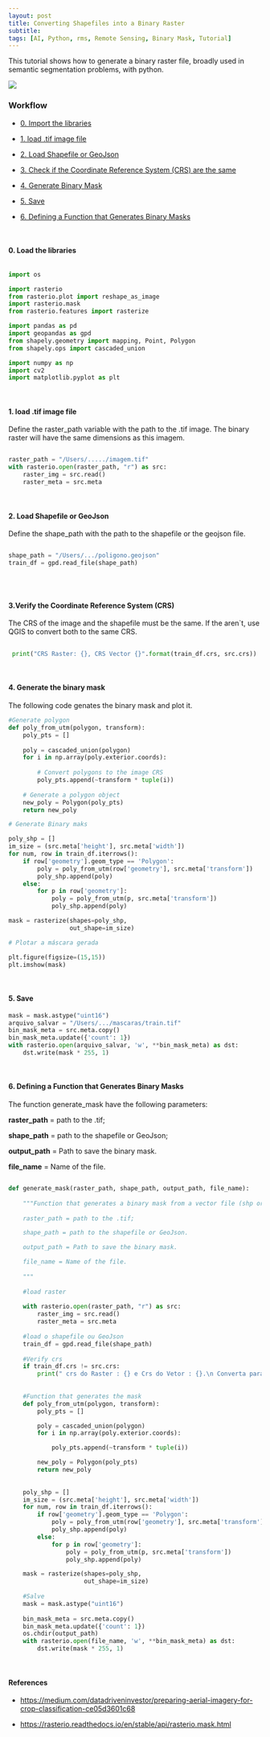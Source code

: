 ```yaml
---
layout: post
title: Converting Shapefiles into a Binary Raster
subtitle: 
tags: [AI, Python, rms, Remote Sensing, Binary Mask, Tutorial]
---
```


This tutorial shows how to generate a binary raster file, broadly used in semantic segmentation problems, with python.

![](/img/binary_mask.gif)

### Workflow


- [0. Import the libraries](#0-load-the-libraries) 

- [1. load .tif image file](#1-load-tif-image-file)

- [2. Load Shapefile or GeoJson](#2-load-shapefile-or-geojson)

- [3. Check if the Coordinate Reference System (CRS) are the same](#3-verify-the-coordinate-reference-system-crs)

- [4. Generate Binary Mask](#4-generate-the-binary-mask)

- [5. Save](#5-save)

- [6. Defining a Function that Generates Binary Masks](#6-defining-a-function-that-generates-binary-masks)

&nbsp;

#### 0. Load the libraries


``` python

import os

import rasterio
from rasterio.plot import reshape_as_image
import rasterio.mask
from rasterio.features import rasterize

import pandas as pd
import geopandas as gpd
from shapely.geometry import mapping, Point, Polygon
from shapely.ops import cascaded_union

import numpy as np
import cv2
import matplotlib.pyplot as plt

```
&nbsp;

#### 1. load .tif image file

Define the raster_path variable with the path to the .tif image. The binary raster will have the same dimensions as this imagem.

``` python

raster_path = "/Users/...../imagem.tif"
with rasterio.open(raster_path, "r") as src:
    raster_img = src.read()
    raster_meta = src.meta

```

&nbsp;


#### 2. Load Shapefile or GeoJson


Define the shape_path with the path to the shapefile or the geojson file.


``` python

shape_path = "/Users/.../poligono.geojson"
train_df = gpd.read_file(shape_path)

```

<br/><br/>


#### 3.Verify the Coordinate Reference System (CRS)


The CRS of the image and the shapefile must be the same. If the aren`t, use QGIS to convert both to the same CRS.

```python
 
 print("CRS Raster: {}, CRS Vector {}".format(train_df.crs, src.crs))

```

&nbsp;


#### 4. Generate the binary mask

The following code genates the binary mask and plot it.

```python
#Generate polygon
def poly_from_utm(polygon, transform):
    poly_pts = []
    
    poly = cascaded_union(polygon)
    for i in np.array(poly.exterior.coords):
        
        # Convert polygons to the image CRS
        poly_pts.append(~transform * tuple(i))
        
    # Generate a polygon object
    new_poly = Polygon(poly_pts)
    return new_poly

# Generate Binary maks

poly_shp = []
im_size = (src.meta['height'], src.meta['width'])
for num, row in train_df.iterrows():
    if row['geometry'].geom_type == 'Polygon':
        poly = poly_from_utm(row['geometry'], src.meta['transform'])
        poly_shp.append(poly)
    else:
        for p in row['geometry']:
            poly = poly_from_utm(p, src.meta['transform'])
            poly_shp.append(poly)

mask = rasterize(shapes=poly_shp,
                 out_shape=im_size)

# Plotar a máscara gerada

plt.figure(figsize=(15,15))
plt.imshow(mask)

```
&nbsp;

#### 5. Save

```python
mask = mask.astype("uint16")
arquivo_salvar = "/Users/.../mascaras/train.tif"
bin_mask_meta = src.meta.copy()
bin_mask_meta.update({'count': 1})
with rasterio.open(arquivo_salvar, 'w', **bin_mask_meta) as dst:
    dst.write(mask * 255, 1)

```
&nbsp;

#### 6. Defining a Function that Generates Binary Masks


The function generate_mask have the following parameters:

**raster_path** = path to the .tif;

**shape_path** = path to the shapefile or GeoJson;

**output_path** = Path to save the binary mask.

**file_name** = Name of the file.


```python

def generate_mask(raster_path, shape_path, output_path, file_name):
    
    """Function that generates a binary mask from a vector file (shp or geojson)
    
    raster_path = path to the .tif;

    shape_path = path to the shapefile or GeoJson.

    output_path = Path to save the binary mask.

    file_name = Name of the file.
    
    """
    
    #load raster
    
    with rasterio.open(raster_path, "r") as src:
        raster_img = src.read()
        raster_meta = src.meta
    
    #load o shapefile ou GeoJson
    train_df = gpd.read_file(shape_path)
    
    #Verify crs
    if train_df.crs != src.crs:
        print(" crs do Raster : {} e Crs do Vetor : {}.\n Converta para o mesmo Sistema de Coordenadas de Referência!".format(src.crs,train_df.crs))
        
        
    #Function that generates the mask
    def poly_from_utm(polygon, transform):
        poly_pts = []

        poly = cascaded_union(polygon)
        for i in np.array(poly.exterior.coords):

            poly_pts.append(~transform * tuple(i))

        new_poly = Polygon(poly_pts)
        return new_poly
    
    
    poly_shp = []
    im_size = (src.meta['height'], src.meta['width'])
    for num, row in train_df.iterrows():
        if row['geometry'].geom_type == 'Polygon':
            poly = poly_from_utm(row['geometry'], src.meta['transform'])
            poly_shp.append(poly)
        else:
            for p in row['geometry']:
                poly = poly_from_utm(p, src.meta['transform'])
                poly_shp.append(poly)

    mask = rasterize(shapes=poly_shp,
                     out_shape=im_size)
    
    #Salve
    mask = mask.astype("uint16")
    
    bin_mask_meta = src.meta.copy()
    bin_mask_meta.update({'count': 1})
    os.chdir(output_path)
    with rasterio.open(file_name, 'w', **bin_mask_meta) as dst:
        dst.write(mask * 255, 1)


```

&nbsp;

#### References

- <https://medium.com/datadriveninvestor/preparing-aerial-imagery-for-crop-classification-ce05d3601c68>

- <https://rasterio.readthedocs.io/en/stable/api/rasterio.mask.html>
